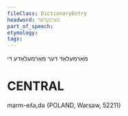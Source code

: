 ```yaml
---
fileClass: DictionaryEntry
headword: מאַרמעלאַד
part_of_speech: 
etymology: 
tags: 
---
```

מאַרמעלאַד
דער
מאַרמעלאַדע
די

CENTRAL
========

marm-eʎa,də {POLAND, Warsaw, 52211}
